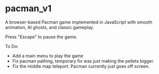 # pacman_v1
A browser-based Pacman game implemented in JavaScript with smooth animation, AI ghosts, and classic gameplay.

Press "Escape" to pause the game.

To Do:
- Add a main menu to play the game
- Fix pacman pathing, temporary fix was just making the pellets bigger.
- Fix the middle map teleport. Pacman currently just goes off screen.